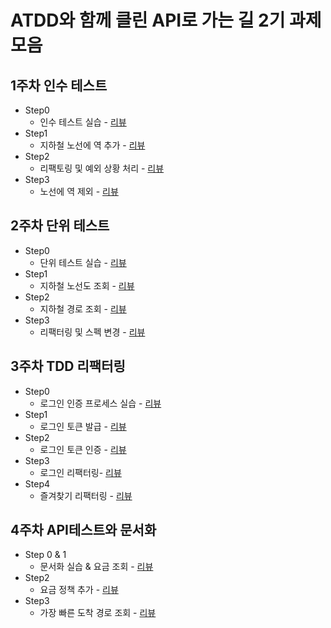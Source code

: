 # ATDD와 함께 클린 API로 가는 길 2기 과제 모음


## 1주차 인수 테스트
- Step0
  - 인수 테스트 실습 - [리뷰](https://github.com/next-step/atdd-subway-map/pull/16)
- Step1
  - 지하철 노선에 역 추가 - [리뷰](https://github.com/next-step/atdd-subway-map/pull/24)
- Step2
  - 리팩토링 및 예외 상황 처리 - [리뷰](https://github.com/next-step/atdd-subway-map/pull/31)
- Step3
  - 노선에 역 제외 - [리뷰](https://github.com/next-step/atdd-subway-map/pull/38)

## 2주차 단위 테스트
- Step0
  - 단위 테스트 실습 - [리뷰](https://github.com/next-step/atdd-subway-path/pull/64)
- Step1
  - 지하철 노선도 조회 - [리뷰](https://github.com/next-step/atdd-subway-path/pull/69)
- Step2
  - 지하철 경로 조회 - [리뷰](https://github.com/next-step/atdd-subway-path/pull/78)
- Step3
  - 리팩터링 및 스펙 변경 - [리뷰](https://github.com/next-step/atdd-subway-path/pull/86)

## 3주차 TDD 리팩터링

- Step0
  - 로그인 인증 프로세스 실습 - [리뷰](https://github.com/next-step/atdd-subway-favorite/pull/41)
- Step1
  - 로그인 토큰 발급 - [리뷰](https://github.com/next-step/atdd-subway-favorite/pull/41)
- Step2
  - 로그인 토큰 인증 - [리뷰](https://github.com/next-step/atdd-subway-favorite/pull/43)
- Step3
  - 로그인 리팩터링- [리뷰](https://github.com/next-step/atdd-subway-favorite/pull/49)
- Step4
  - 즐겨찾기 리팩터링 - [리뷰](https://github.com/next-step/atdd-subway-favorite/pull/58)

## 4주차 API테스트와 문서화

- Step 0 & 1
  - 문서화 실습 & 요금 조회 - [리뷰](https://github.com/next-step/atdd-subway-fare/pull/12)
- Step2
  - 요금 정책 추가 - [리뷰](https://github.com/next-step/atdd-subway-fare/pull/15)
- Step3
  - 가장 빠른 도착 경로 조회 - [리뷰](https://github.com/next-step/atdd-subway-fare/pull/20)
